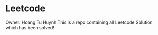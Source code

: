 # Leetcode
Owner: Hoang Tu Huynh
This is a repo containing all Leetcode Solution which has been solved!
